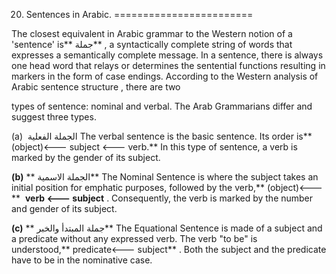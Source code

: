 20. Sentences in Arabic.
========================

The closest equivalent in Arabic grammar to the Western notion of a
'sentence' is** جملة** , a syntactically complete string of words that
expresses a semantically complete message. In a sentence, there is
always one head word that relays or determines the sentential functions
resulting in markers in the form of case endings. According to the
Western analysis of Arabic sentence structure , there are two

types of sentence: nominal and verbal. The Arab Grammarians differ and
suggest three types.


(a)  الجملة الفعلية The verbal sentence is the basic sentence. Its order
is**(object)\<--- subject \<--- verb.** In this type of sentence, a verb
is marked by the gender of its subject.

**(b)** ** الجملة الاسمية** The Nominal Sentence is where the subject
takes an initial position for emphatic purposes, followed by the
verb,** (object)\<---**  **verb \<--- subject** . Consequently, the verb
is marked by the number and gender of its subject.

**(c)** ** جملة المبتدأ والخبر** The Equational Sentence is made of a
subject and a predicate without any expressed verb. The verb "to be" is
understood,** predicate\<--- subject** . Both the subject and the
predicate have to be in the nominative case.


